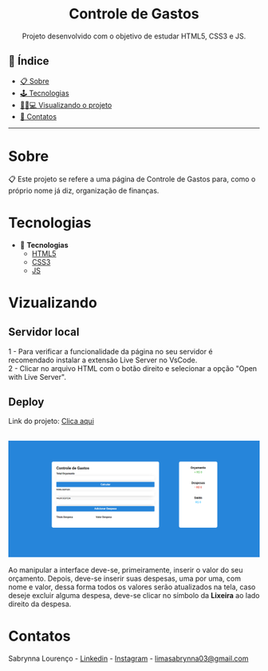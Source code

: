 <h1 align="center"> Controle de Gastos </h1>
<p align="center"> Projeto desenvolvido com o objetivo de estudar HTML5, CSS3 e JS. </p>

## 📕 Índice

- [📋 Sobre](#Sobre)
- [🕹 Tecnologias](#Tecnologias)
- [👩🏻💻 Visualizando o projeto](#Visualizando)
- [📲 Contatos](#Contatos)

<hr>


# Sobre

<p align="left"> 📋 Este projeto se refere a uma página de Controle de Gastos para, como o próprio nome já diz, organização de finanças.</p>

# Tecnologias

- 🧩 **Tecnologias**
  - [HTML5](https://developer.mozilla.org/pt-BR/docs/Web/HTML)
  - [CSS3](https://developer.mozilla.org/pt-BR/docs/Web/CSS)
  - [JS](https://developer.mozilla.org/pt-BR/docs/Web/JavaScript)

# Vizualizando

## Servidor local

  1 - Para verificar a funcionalidade da página no seu servidor é recomendado instalar a extensão Live Server no VsCode. <br> 2 - Clicar no arquivo HTML com o botão direito e selecionar a opção "Open with Live Server".

## Deploy 

Link do projeto: [Clica aqui](https://meucontroledegastos.netlify.app/)

<br>

<img src='./img/interface.png'>

Ao manipular a interface deve-se, primeiramente, inserir o valor do seu orçamento. Depois, deve-se inserir suas despesas, uma por uma, com nome e valor, dessa forma todos os valores serão atualizados na tela, caso deseje excluir alguma despesa, deve-se clicar no símbolo da <b>Lixeira</b> ao lado direito da despesa.

# Contatos

Sabrynna Lourenço - [Linkedin](https://www.linkedin.com/in/sabrynna-lourenco/) - [Instagram](https://www.instagram.com/sabrynna.ln/) - limasabrynna03@gmail.com